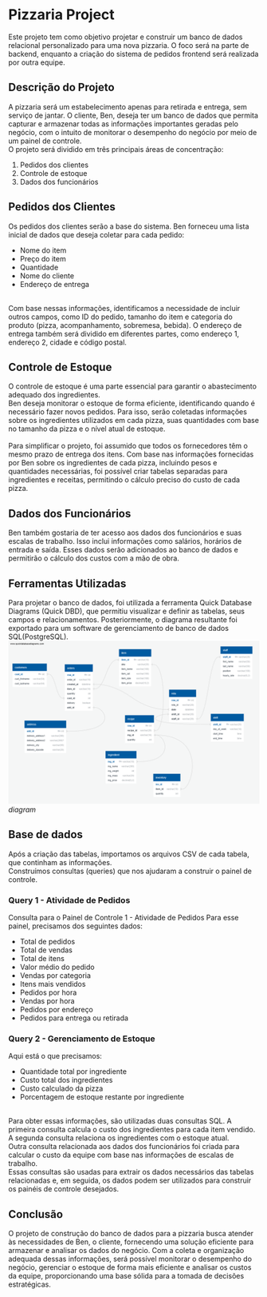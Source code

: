 # Pizzaria Project

Este projeto tem como objetivo projetar e construir um banco de dados relacional personalizado para uma nova pizzaria. O foco será na parte de backend, enquanto a criação do sistema de pedidos frontend será realizada por outra equipe.

## Descrição do Projeto
A pizzaria será um estabelecimento apenas para retirada e entrega, sem serviço de jantar. O cliente, Ben, deseja ter um banco de dados que permita capturar e armazenar todas as informações importantes geradas pelo negócio, com o intuito de monitorar o desempenho do negócio por meio de um painel de controle.
<br>
O projeto será dividido em três principais áreas de concentração:

1. Pedidos dos clientes
2. Controle de estoque
3. Dados dos funcionários

## Pedidos dos Clientes
Os pedidos dos clientes serão a base do sistema. Ben forneceu uma lista inicial de dados que deseja coletar para cada pedido:

- Nome do item
- Preço do item
- Quantidade
- Nome do cliente
- Endereço de entrega
<br>
Com base nessas informações, identificamos a necessidade de incluir outros campos, como ID do pedido, tamanho do item e categoria do produto (pizza, acompanhamento, sobremesa, bebida). O endereço de entrega também será dividido em diferentes partes, como endereço 1, endereço 2, cidade e código postal.

## Controle de Estoque
O controle de estoque é uma parte essencial para garantir o abastecimento adequado dos ingredientes.<br>
Ben deseja monitorar o estoque de forma eficiente, identificando quando é necessário fazer novos pedidos. Para isso, serão coletadas informações sobre os ingredientes utilizados em cada pizza, suas quantidades com base no tamanho da pizza e o nível atual de estoque.
<br><br>
Para simplificar o projeto, foi assumido que todos os fornecedores têm o mesmo prazo de entrega dos itens. Com base nas informações fornecidas por Ben sobre os ingredientes de cada pizza, incluindo pesos e quantidades necessárias, foi possível criar tabelas separadas para ingredientes e receitas, permitindo o cálculo preciso do custo de cada pizza.

## Dados dos Funcionários
Ben também gostaria de ter acesso aos dados dos funcionários e suas escalas de trabalho. Isso inclui informações como salários, horários de entrada e saída. Esses dados serão adicionados ao banco de dados e permitirão o cálculo dos custos com a mão de obra.

## Ferramentas Utilizadas
Para projetar o banco de dados, foi utilizada a ferramenta Quick Database Diagrams (Quick DBD), que permitiu visualizar e definir as tabelas, seus campos e relacionamentos. Posteriormente, o diagrama resultante foi exportado para um software de gerenciamento de banco de dados SQL(PostgreSQL).<br>
![diagrama](QuickDBD.png)
*diagram*

## Base de dados
Após a criação das tabelas, importamos os arquivos CSV de cada tabela, que continham as informações.
<br>
Construímos consultas (queries) que nos ajudaram a construir o painel de controle.

### Query 1 - Atividade de Pedidos

Consulta para o Painel de Controle 1 - Atividade de Pedidos
Para esse painel, precisamos dos seguintes dados:

- Total de pedidos
- Total de vendas
- Total de itens
- Valor médio do pedido
- Vendas por categoria
- Itens mais vendidos
- Pedidos por hora
- Vendas por hora
- Pedidos por endereço
- Pedidos para entrega ou retirada


### Query 2 - Gerenciamento de Estoque
Aqui está o que precisamos:

- Quantidade total por ingrediente
- Custo total dos ingredientes
- Custo calculado da pizza
- Porcentagem de estoque restante por ingrediente

<br>
Para obter essas informações, são utilizadas duas consultas SQL. A primeira consulta calcula o custo dos ingredientes para cada item vendido. A segunda consulta relaciona os ingredientes com o estoque atual.

<br>
Outra consulta relacionada aos dados dos funcionários foi criada para calcular o custo da equipe com base nas informações de escalas de trabalho. 
<br>
Essas consultas são usadas para extrair os dados necessários das tabelas relacionadas e, em seguida, os dados podem ser utilizados para construir os painéis de controle desejados.

## Conclusão
O projeto de construção do banco de dados para a pizzaria busca atender às necessidades de Ben, o cliente, fornecendo uma solução eficiente para armazenar e analisar os dados do negócio. Com a coleta e organização adequada dessas informações, será possível monitorar o desempenho do negócio, gerenciar o estoque de forma mais eficiente e analisar os custos da equipe, proporcionando uma base sólida para a tomada de decisões estratégicas.
